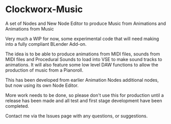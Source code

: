 # Clockworx-Music
A set of Nodes and New Node Editor to produce Music from Animations and Animations from Music

Very much a WIP for now, some experimental code that will need making into a fully compliant BLender Add-on.

The idea is to be able to produce animations from MIDI files, sounds from MIDI files and Procedural Sounds to load into VSE to make sound tracks to animations. It will also feature some low level DAW functions to allow the production of music from a Pianoroll.

This has been developed from earlier Animation Nodes additional nodes, but now using its own Node Editor.

More work needs to be done, so please don't use this for production until a release has been made and all test and first stage development have been completed.

Contact me via the Issues page with any questions, or suggestions.
